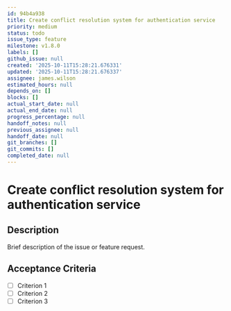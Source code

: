 ```yaml
---
id: 94b4a938
title: Create conflict resolution system for authentication service
priority: medium
status: todo
issue_type: feature
milestone: v1.8.0
labels: []
github_issue: null
created: '2025-10-11T15:28:21.676331'
updated: '2025-10-11T15:28:21.676337'
assignee: james.wilson
estimated_hours: null
depends_on: []
blocks: []
actual_start_date: null
actual_end_date: null
progress_percentage: null
handoff_notes: null
previous_assignee: null
handoff_date: null
git_branches: []
git_commits: []
completed_date: null
---
```


# Create conflict resolution system for authentication service

## Description

Brief description of the issue or feature request.

## Acceptance Criteria

- [ ] Criterion 1
- [ ] Criterion 2
- [ ] Criterion 3